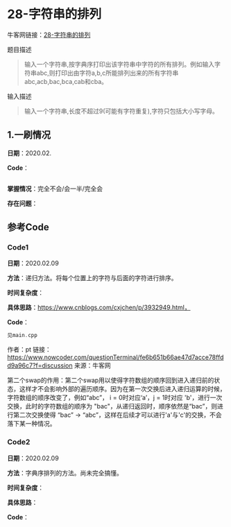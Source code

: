 # **28-字符串的排列**

牛客网链接：[28-字符串的排列](https://www.nowcoder.com/practice/fe6b651b66ae47d7acce78ffdd9a96c7?tpId=13&tqId=11180&rp=2&ru=%2Fta%2Fcoding-interviews&qru=%2Fta%2Fcoding-interviews%2Fquestion-ranking)

题目描述

> 输入一个字符串,按字典序打印出该字符串中字符的所有排列。例如输入字符串abc,则打印出由字符a,b,c所能排列出来的所有字符串abc,acb,bac,bca,cab和cba。

输入描述

> 输入一个字符串,长度不超过9(可能有字符重复),字符只包括大小写字母。



## 1.一刷情况

**日期**：2020.02.

**Code**：

```c++

```

**掌握情况**：完全不会/会一半/完全会

**存在问题**：





## 参考Code

### Code1 

**日期**：2020.02.09

**方法**：递归方法。将每个位置上的字符与后面的字符进行排序。

**时间复杂度**：

**具体思路**：https://www.cnblogs.com/cxjchen/p/3932949.html，

**Code**：

```c++
见main.cpp
```

作者：pt
链接：https://www.nowcoder.com/questionTerminal/fe6b651b66ae47d7acce78ffdd9a96c7?f=discussion
来源：牛客网

第二个swap的作用：第二个swap用以使得字符数组的顺序回到进入递归前的状态，这样才不会影响外部的遍历顺序。因为在第一次交换后进入递归运算的时候，字符数组的顺序改变了，例如“abc”， i = 0时对应‘a’，j = 1时对应 'b'，进行一次交换，此时的字符数组的顺序为 "bac"，从递归返回时，顺序依然是“bac”，则进行第二次交换使得 “bac” -> “abc”，这样在后续才可以进行'a'与'c'的交换，不会落下某一种情况。





### Code2 

**日期**：2020.02.09

**方法**：字典序排列的方法。尚未完全搞懂。

**时间复杂度**：

**具体思路**：

**Code**：

```c++

```

